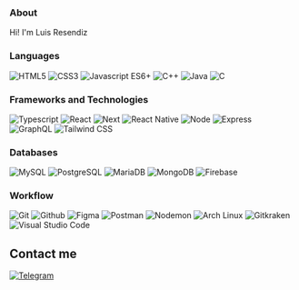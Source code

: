 ### About

Hi! I'm Luis Resendiz

<!--
**luisresendiz734/luisresendiz734** is a ✨ _special_ ✨ repository because its `README.md` (this file) appears on your GitHub profile.

Here are some ideas to get you started:

- 🔭 I’m currently working on ...
- 🌱 I’m currently learning ...
- 👯 I’m looking to collaborate on ...
- 🤔 I’m looking for help with ...
- 💬 Ask me about ...
- 📫 How to reach me: ...
- 😄 Pronouns: ...
- ⚡ Fun fact: ...
-->
### Languages
![HTML5](https://img.shields.io/badge/-HTML5-000000?style=flat-square&logo=html5&logoColor=E34F26)
![CSS3](https://img.shields.io/badge/-CSS3-000000?style=flat-square&logo=css3&logoColor=1572B6)
![Javascript ES6+](https://img.shields.io/badge/-Javascript%20ES6+-000000?style=flat-square&logo=javascript)
![C++](https://img.shields.io/badge/-C++-000000?style=flat-square&logo=cplusplus&logoColor=00599C)
![Java](https://img.shields.io/badge/-Java-000000?style=flat-square&logo=java&logoColor=EC1C24)
![C](https://img.shields.io/badge/-ANSI%20C-000000?style=flat-square&logo=c&logoColor=A8B9CC)

### Frameworks and Technologies
![Typescript](https://img.shields.io/badge/-Typescript-000000?style=flat-square&logo=typescript&logoColor=3178C6)
![React](https://img.shields.io/badge/-React-000000?style=flat-square&logo=react&logoColor=61DAFB)
![Next](https://img.shields.io/badge/-Next-000000?style=flat-square&logo=nextdotjs&logoColor=white)
![React Native](https://img.shields.io/badge/-React%20Native-000000?style=flat-square&logo=react&logoColor=61DAFB)
![Node](https://img.shields.io/badge/-Node-000000?style=flat-square&logo=nodedotjs&logoColor=339933)
![Express](https://img.shields.io/badge/-Express-000000?style=flat-square&logo=express&logoColor=white)
![GraphQL](https://img.shields.io/badge/-GraphQL-000000?style=flat-square&logo=graphql&logoColor=E10098)
![Tailwind CSS](https://img.shields.io/badge/-Tailwind%20CSS-000000?style=flat-square&logo=tailwindcss&logoColor=06B6D4)

### Databases
![MySQL](https://img.shields.io/badge/-MySQL-000000?style=flat-square&logo=mysql&logoColor=4479A1)
![PostgreSQL](https://img.shields.io/badge/-PostgreSQL-000000?style=flat-square&logo=postgresql&logoColor=4169E1)
![MariaDB](https://img.shields.io/badge/-MariaDB-000000?style=flat-square&logo=mariadb&logoColor=003545)
![MongoDB](https://img.shields.io/badge/-MongoDB-000000?style=flat-square&logo=mongodb&logoColor=47A248)
![Firebase](https://img.shields.io/badge/-Firebase-000000?style=flat-square&logo=firebase&logoColor=FFCA28)

### Workflow
![Git](https://img.shields.io/badge/-Git-000000?style=flat-square&logo=git&logoColor=F05032)
![Github](https://img.shields.io/badge/-Github-000000?style=flat-square&logo=github&logoColor=white)
![Figma](https://img.shields.io/badge/-Figma-000000?style=flat-square&logo=figma&logoColor=F24E1E)
![Postman](https://img.shields.io/badge/-Postman-000000?style=flat-square&logo=postman&logoColor=FF6C37)
![Nodemon](https://img.shields.io/badge/-Nodemon-000000?style=flat-square&logo=nodemon&logoColor=76D04B)
![Arch Linux](https://img.shields.io/badge/-Arch%20Linux-000000?style=flat-square&logo=archlinux&logoColor=1793D1)
![Gitkraken](https://img.shields.io/badge/-Gitkraken-000000?style=flat-square&logo=gitkraken&logoColor=179287)
![Visual Studio Code](https://img.shields.io/badge/-Visual%20Studio%20Code-000000?style=flat-square&logo=visualstudiocode&logoColor=007ACC)

## Contact me

[![Telegram](https://img.shields.io/badge/Telegram-luisresendiz734-000000?style=flat-square&logo=telegram&logoColor=26A5E4)](https://t.me/luisresendiz734)
